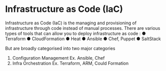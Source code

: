 # Infrastructure as Code (IaC)
Infrastructure as Code (IaC) is the managing and provisioning of infrastructure through code instead of manual processes.
There are various types of tools that can allow you to deploy infrastructure as code :
● Terraform
● CloudFormation
● Heat
● Ansible
● Chef, Puppet
● SaltStack


But are broadly categorised into two major categories
1. Configuration Management Ex. Ansible, Chef
2. Infra Orchestration Ex. Terraform, ARM, Could Formation

